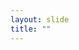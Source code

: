 ```yaml
---
layout: slide
title: ""
---
```


<section data-background-image="{{ site.baseurl }}/assets/images/IMG_2494_cropped.jpg" data-background-position="top" markdown="1">
</section>